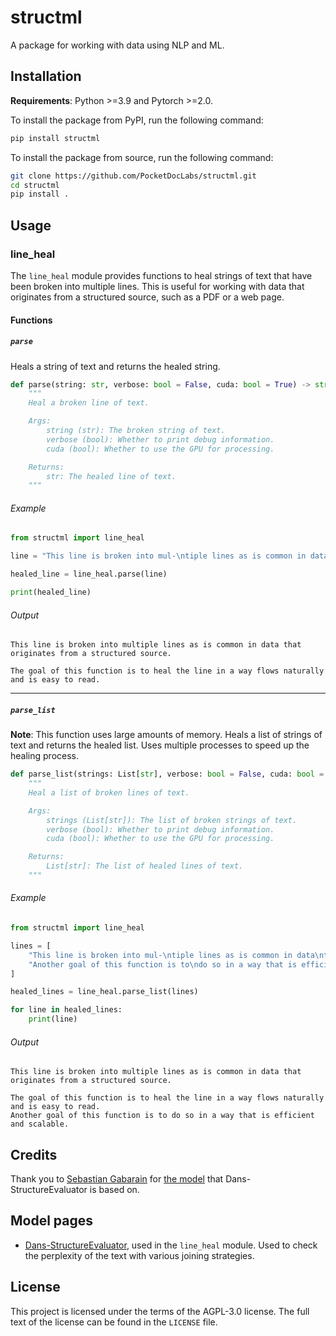 # structml
A package for working with data using NLP and ML.

## Installation
**Requirements**: Python >=3.9 and Pytorch >=2.0.

To install the package from PyPI, run the following command:
```bash
pip install structml
```

To install the package from source, run the following command:
```bash
git clone https://github.com/PocketDocLabs/structml.git
cd structml
pip install .
```

## Usage

### line_heal
The `line_heal` module provides functions to heal strings of text that have been broken into multiple lines. This is useful for working with data that originates from a structured source, such as a PDF or a web page.

#### Functions
##### `parse`
Heals a string of text and returns the healed string.
```python
def parse(string: str, verbose: bool = False, cuda: bool = True) -> str:
    """
    Heal a broken line of text.

    Args:
        string (str): The broken string of text.
        verbose (bool): Whether to print debug information.
        cuda (bool): Whether to use the GPU for processing.

    Returns:
        str: The healed line of text.
    """
```

###### Example
```python
from structml import line_heal

line = "This line is broken into mul-\ntiple lines as is common in data\nthat originates from a structured\nsource.\nThe goal of this function is to\nheal the line in a way flows\nnaturally and is easy to read."

healed_line = line_heal.parse(line)

print(healed_line)
```

###### Output
```
This line is broken into multiple lines as is common in data that originates from a structured source.

The goal of this function is to heal the line in a way flows naturally and is easy to read.
```
---
##### `parse_list`
**Note**: This function uses large amounts of memory.
Heals a list of strings of text and returns the healed list. Uses multiple processes to speed up the healing process. 
```python
def parse_list(strings: List[str], verbose: bool = False, cuda: bool = True) -> List[str]:
    """
    Heal a list of broken lines of text.

    Args:
        strings (List[str]): The list of broken strings of text.
        verbose (bool): Whether to print debug information.
        cuda (bool): Whether to use the GPU for processing.

    Returns:
        List[str]: The list of healed lines of text.
    """
```

###### Example
```python
from structml import line_heal

lines = [
    "This line is broken into mul-\ntiple lines as is common in data\nthat originates from a structured\nsource.\nThe goal of this function is to\nheal the line in a way flows\nnaturally and is easy to read.",
    "Another goal of this function is to\ndo so in a way that is efficient\nand scalable."
]

healed_lines = line_heal.parse_list(lines)

for line in healed_lines:
    print(line)
```

###### Output
```
This line is broken into multiple lines as is common in data that originates from a structured source.

The goal of this function is to heal the line in a way flows naturally and is easy to read.
Another goal of this function is to do so in a way that is efficient and scalable.
```

## Credits
Thank you to [Sebastian Gabarain](https://huggingface.co/Locutusque) for [the model](https://huggingface.co/Locutusque/TinyMistral-248M-v2.5) that Dans-StructureEvaluator is based on.

## Model pages
- [Dans-StructureEvaluator](https://huggingface.co/Dans-DiscountModels/Dans-StructureEvaluator-Small), used in the `line_heal` module. Used to check the perplexity of the text with various joining strategies.

## License
This project is licensed under the terms of the AGPL-3.0 license. The full text of the license can be found in the `LICENSE` file.
